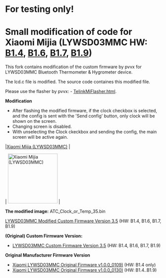 # For testing only!

# Small modification of code for Xiaomi Mijia (LYWSD03MMC HW: [B1.4](https://github.com/pvvx/ATC_MiThermometer/tree/master/BoardPinout), [B1.6](https://github.com/pvvx/ATC_MiThermometer/issues/125), [B1.7](https://github.com/pvvx/ATC_MiThermometer/issues/145), [B1.9](https://github.com/pvvx/ATC_MiThermometer/issues/125))



This fork contains modification of the custom firmware by pvvx for LYWSD03MMC Bluetooth Thermometer & Hygrometer device.

The lcd.c file is modified. The source code containes this modified file.


Please use the flasher by pvvx: - [TelinkMiFlasher.html](https://pvvx.github.io/ATC_MiThermometer/TelinkMiFlasher.html).

**Modification**

* After flashing the modified firmware, if the clock checkbox is selected, and the config is sent with the 'Send config' button, only clock will be shown on the screen.
* Changing screen is disabled.
* With unselecting the Clock ckeckbox and sending the config, the main screen will be active again.

|[Xiaomi Mijia (LYWSD03MMC)](https://pvvx.github.io/ATC_MiThermometer) |

|  <img src="https://tasmota.github.io/docs/_media/bluetooth/LYWSD03MMC.png" alt="Xiaomi Mijia (LYWSD03MMC)" width="160"/> |  

**The modified image:** ATC_Clock_or_Temp_35.bin

[LYWSD03MMC Modified Custom Firmware Version 3.5](https://github.com/vekonyat/ATC_MiThermometer/raw/master/ATC_Clock_or_Temp_35.bin) (HW: B1.4, B1.6, B1.7, B1.9)


**(Original) Custom Firmware Version:**

* [LYWSD03MMC Custom Firmware Version 3.5](https://github.com/pvvx/ATC_MiThermometer/raw/master/ATC_V35a.bin) (HW: B1.4, B1.6, B1.7, B1.9)

**Original Manufacturer Firmware Version**

* [Xiaomi LYWSD03MMC Original Firmware v1.0.0_0109)](https://github.com/pvvx/ATC_MiThermometer/raw/master/Original_OTA_Xiaomi_LYWSD03MMC_v1.0.0_0109.bin) (HW: B1.4 only)
* [Xiaomi LYWSD03MMC Original Firmware v1.0.0_0130)](https://github.com/pvvx/ATC_MiThermometer/raw/master/Original_OTA_Xiaomi_LYWSD03MMC_v1.0.0_0130.bin) (HW: B1.4..B1.9)



